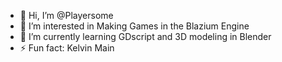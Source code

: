 - 👋 Hi, I’m @Playersome
- 👀 I’m interested in Making Games in the Blazium Engine
- 🌱 I’m currently learning GDscript and 3D modeling in Blender
- ⚡ Fun fact: Kelvin Main

<!---
Playersome/Playersome is a ✨ special ✨ repository because its `README.md` (this file) appears on your GitHub profile.
You can click the Preview link to take a look at your changes.
--->
